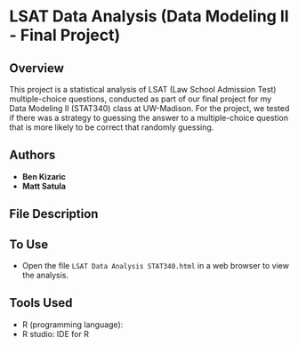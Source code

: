 # LSAT Data Analysis (Data Modeling II - Final Project)  

## Overview  
This project is a statistical analysis of LSAT (Law School Admission Test) multiple-choice questions, conducted as part of our final project for my Data Modeling II (STAT340) class at UW-Madison. For the project, we tested if there was a strategy to guessing the answer to a multiple-choice question that is more likely to be correct that randomly guessing.

## Authors  
- **Ben Kizaric**  
- **Matt Satula**  

## File Description  


## To Use
- Open the file `LSAT Data Analysis STAT340.html` in a web browser to view the analysis.  


## Tools Used  
- R (programming language):
- R studio: IDE for R
